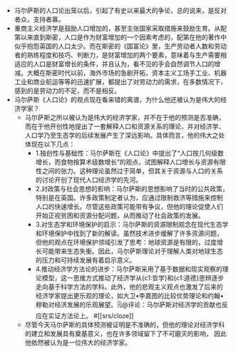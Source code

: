 - 马尔萨斯的人口论出笼以后，引起了有史以来最大的争论，总的说来，是反对者众，支持者寡。
- 重商主义经济学是鼓励人口增加的，甚至主张国家采取措施来鼓励生育。从配第以来直到斯密，人口是作为财富增加的一个因素考虑的，配第在他的著作中似乎抱怨英国的人口太少。而在斯密的《国富论》里，生产劳动者人数和劳动者的熟练程度和技巧、判断力，是财富增加的两个要素，意味着与生产需要相适应的人口是财富增长的条件，并且认为，看不见的手会自然调节人口的增减。大概在斯密时代以前，海外市场的急剧开拓，资本主义工场手工业、机器工业和商业航运等等的迅速扩展，都提出了对劳动力的需求，在多数情况下，感到的是劳动力的不足，而不是相反。
- 马尔萨斯《人口论》的观点现在看来错的离谱，为什么他还被认为是伟大的经济学家？
    - 马尔萨斯之所以被认为是伟大的经济学家，并不在于他的预测是否准确，而在于他开创性地提出了一套解释人口和资源关系的理论，并对经济学、人口学乃至生态学的后续发展产生了深远影响。具体而言，他的伟大之处体现在以下几点：
        - 1.独创性与基础性：马尔萨斯在《人口论》中提出了“人口按几何级数增长，而食物按算术级数增长”的观点，试图解释人口增长与资源有限性之间的张力。这种理论虽然过于简单，但其关于资源与人口的关系的讨论开创了现代人口经济学的先河。
        - 2.对政策与社会思想的影响：马尔萨斯的思想影响了当时的公共政策，特别是在英国。许多政策制定者认为，应通过限制救济等措施来控制人口的快速增长。尽管这些政策可能带有争议，但他的理论促使人们开始正视贫困和资源分配问题，从而推动了社会政策的发展。
        - 3.对生态学和环境保护的启示：马尔萨斯的资源限制观念在现代生态学和环境保护中找到了新的解读。虽然技术进步缓解了许多资源问题，但他的观点在环境保护领域引发了思考：地球资源是有限的，过度增长可能带来生态失衡。因此，马尔萨斯理论对于理解人类对地球生态的压力和可持续发展有着启示意义。
        - 4.推动经济学方法论的进步：马尔萨斯采用了基于数据和现实观察的理论模型，这一思维方式推动了经济学从{c1:哲学}和{c1:道德}思辨逐步走向基于科学方法的学科。此外，他的悲观主义观点也激发了后来的经济学家提出更乐观的理论，如大卫•李嘉图的比较优势理论和约翰•穆勒对经济发展的乐观展望。🗒@评论：马尔萨斯对经济学的贡献也反应在实证方法论上。 #[[srs/cloze]]
    - 尽管今天马尔萨斯的具体预测被证明是不准确的，但他的理论对经济学科的建立和发展具有奠基意义，也在许多领域留下了不可磨灭的影响， 因此他依然被认为是一位伟大的经济学家。
